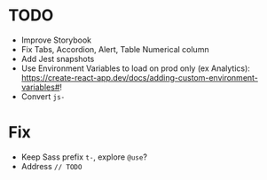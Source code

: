 # TODO

- Improve Storybook
- Fix Tabs, Accordion, Alert, Table Numerical column
- Add Jest snapshots
- Use Environment Variables to load on prod only (ex Analytics): https://create-react-app.dev/docs/adding-custom-environment-variables#!
- Convert `js-`

# Fix

- Keep Sass prefix `t-`, explore `@use`?
- Address `// TODO`

